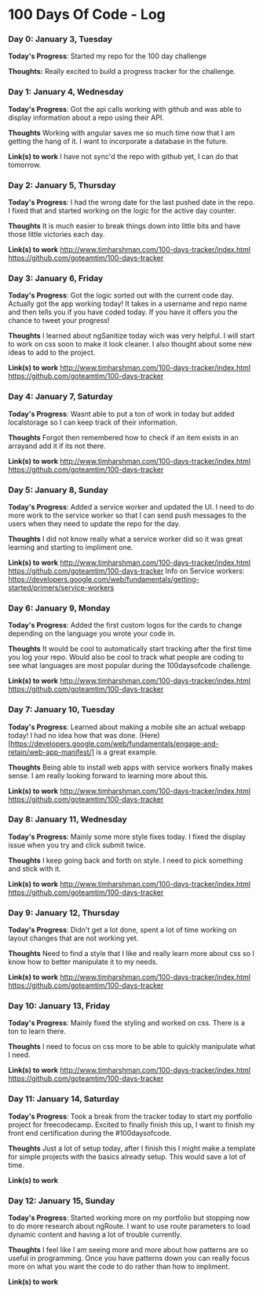 # 100 Days Of Code - Log

### Day 0: January 3, Tuesday

**Today's Progress**: Started my repo for the 100 day challenge

**Thoughts:** Really excited to build a progress tracker for the challenge.

### Day 1: January 4, Wednesday

**Today's Progress**: Got the api calls working with github and was able to display information about a repo using their API.

**Thoughts** Working with angular saves me so much time now that I am getting the hang of it.  I want to incorporate a database in the future.

**Link(s) to work**
I have not sync'd the repo with github yet, I can do that tomorrow.

### Day 2: January 5, Thursday

**Today's Progress**: I had the wrong date for the last pushed date in the repo.  I fixed that and started working on the logic for the active day counter.

**Thoughts** It is much easier to break things down into little bits and have those little victories each day.

**Link(s) to work**
http://www.timharshman.com/100-days-tracker/index.html
https://github.com/goteamtim/100-days-tracker

### Day 3: January 6, Friday

**Today's Progress**: Got the logic sorted out with the current code day.  Actually got the app working today!  It takes in a username and repo name and then tells you if you have coded today.  If you have it offers you the chance to tweet your progress!

**Thoughts** I learned about ngSanitize today wich was very helpful.  I will start to work on css soon to make it look cleaner.  I also thought about some new ideas to add to the project.

**Link(s) to work**
http://www.timharshman.com/100-days-tracker/index.html
https://github.com/goteamtim/100-days-tracker

### Day 4: January 7, Saturday

**Today's Progress**: Wasnt able to put a ton of work in today but added localstorage so I can keep track of their information.

**Thoughts** Forgot then remembered how to check if an item exists in an arrayand add it if its not there.

**Link(s) to work**
http://www.timharshman.com/100-days-tracker/index.html
https://github.com/goteamtim/100-days-tracker

### Day 5: January 8, Sunday

**Today's Progress**: Added a service worker and updated the UI.  I need to do more work to the service worker so that I can send push messages to the users when they need to update the repo for the day.

**Thoughts** I did not know really what a service worker did so it was great learning and starting to impliment one.

**Link(s) to work**
http://www.timharshman.com/100-days-tracker/index.html
https://github.com/goteamtim/100-days-tracker
Info on Service workers:  https://developers.google.com/web/fundamentals/getting-started/primers/service-workers

### Day 6: January 9, Monday

**Today's Progress**: Added the first custom logos for the cards to change depending on the language you wrote your code in.

**Thoughts** It would be cool to automatically start tracking after the first time you log your repo.  Would also be cool to track what people are coding to see what languages are most popular during the 100daysofcode challenge.

**Link(s) to work**
http://www.timharshman.com/100-days-tracker/index.html
https://github.com/goteamtim/100-days-tracker

### Day 7: January 10, Tuesday

**Today's Progress**: Learned about making a mobile site an actual webapp today!  I had no idea how that was done.  (Here)[https://developers.google.com/web/fundamentals/engage-and-retain/web-app-manifest/] is a great example.

**Thoughts** Being able to install web apps with service workers finally makes sense.  I am really looking forward to learning more about this.

**Link(s) to work**
http://www.timharshman.com/100-days-tracker/index.html
https://github.com/goteamtim/100-days-tracker

### Day 8: January 11, Wednesday

**Today's Progress**: Mainly some more style fixes today.  I fixed the display issue when you try and click submit twice.

**Thoughts** I keep going back and forth on style.  I need to pick something and stick with it.

**Link(s) to work**
http://www.timharshman.com/100-days-tracker/index.html
https://github.com/goteamtim/100-days-tracker

### Day 9: January 12, Thursday

**Today's Progress**: Didn't get a lot done, spent a lot of time working on layout changes that are not working yet.

**Thoughts**  Need to find a style that I like and really learn more about css so I know how to better manipulate it to my needs.

**Link(s) to work**
http://www.timharshman.com/100-days-tracker/index.html
https://github.com/goteamtim/100-days-tracker

### Day 10: January 13, Friday

**Today's Progress**: Mainly fixed the styling and worked on css.  There is a ton to learn there.  

**Thoughts**  I need to focus on css more to be able to quickly manipulate what I need.

**Link(s) to work**
http://www.timharshman.com/100-days-tracker/index.html
https://github.com/goteamtim/100-days-tracker

### Day 11: January 14, Saturday

**Today's Progress**: Took a break from the tracker today to start my portfolio project for freecodecamp.  Excited to finally finish this up, I want to finish my front end certification during the #100daysofcode.

**Thoughts**  Just a lot of setup today, after I finish this I might make a template for simple projects with the basics already setup.  This would save a lot of time.

**Link(s) to work**

### Day 12: January 15, Sunday

**Today's Progress**: Started working more on my portfolio but stopping now to do more research about ngRoute.  I want to use route parameters to load dynamic content and having a lot of trouble currently.

**Thoughts**  I feel like I am seeing more and more about how patterns are so useful in programming.  Once you have patterns down you can really focus more on what you want the code to do rather than how to impliment.

**Link(s) to work**